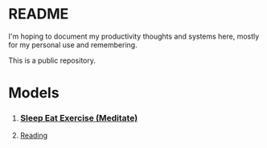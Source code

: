 # README



I'm hoping to document my productivity thoughts and systems here, mostly for my personal use and remembering.

This is a public repository.





# Models



1. ### [Sleep Eat Exercise (Meditate)](./sleep_eat_exercise.md)

2. [Reading](./reading.md)

